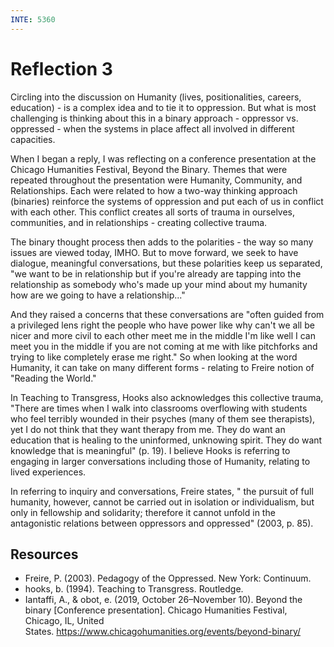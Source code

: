```yaml
---
INTE: 5360
---
```


# Reflection 3

Circling into the discussion on Humanity (lives, positionalities, careers, education) - is a complex idea and to tie it to oppression. But what is most challenging is thinking about this in a binary approach - oppressor vs. oppressed - when the systems in place affect all involved in different capacities.

When I began a reply, I was reflecting on a conference presentation at the Chicago Humanities Festival, Beyond the Binary. Themes that were repeated throughout the presentation were Humanity, Community, and Relationships. Each were related to how a two-way thinking approach (binaries) reinforce the systems of oppression and put each of us in conflict with each other. This conflict creates all sorts of trauma in ourselves, communities, and in relationships - creating collective trauma.

The binary thought process then adds to the polarities - the way so many issues are viewed today, IMHO. But to move forward, we seek to have dialogue, meaningful conversations, but these polarities keep us separated, "we want to be in relationship but if you're already are tapping into the relationship as somebody who's made up your mind about my humanity how are we going to have a relationship..."

And they raised a concerns that these conversations are "often guided from a privileged lens right the people who have power like why can't we all be nicer and more civil to each other meet me in the middle I'm like well I can meet you in the middle if you are not coming at me with like pitchforks and trying to like completely erase me right." So when looking at the word Humanity, it can take on many different forms - relating to Freire notion of "Reading the World."

In Teaching to Transgress, Hooks also acknowledges this collective trauma, "There are times when I walk into classrooms overflowing with students who feel terribly wounded in their psyches (many of them see therapists), yet I do not think that they want therapy from me. They do want an education that is healing to the uninformed, unknowing spirit. They do want knowledge that is meaningful" (p. 19). I believe Hooks is referring to engaging in larger conversations including those of Humanity, relating to lived experiences.

In referring to inquiry and conversations, Freire states, " the pursuit of full humanity, however, cannot be carried out in isolation or individualism, but only in fellowship and solidarity; therefore it cannot unfold in the antagonistic relations between oppressors and oppressed" (2003, p. 85).

## Resources

- Freire, P. (2003). Pedagogy of the Oppressed. New York: Continuum.
- hooks, b. (1994). Teaching to Transgress. Routledge.
- Iantaffi, A., & obot, e. (2019, October 26–November 10). Beyond the binary [Conference presentation]. Chicago Humanities Festival, Chicago, IL, United States. <https://www.chicagohumanities.org/events/beyond-binary/>
